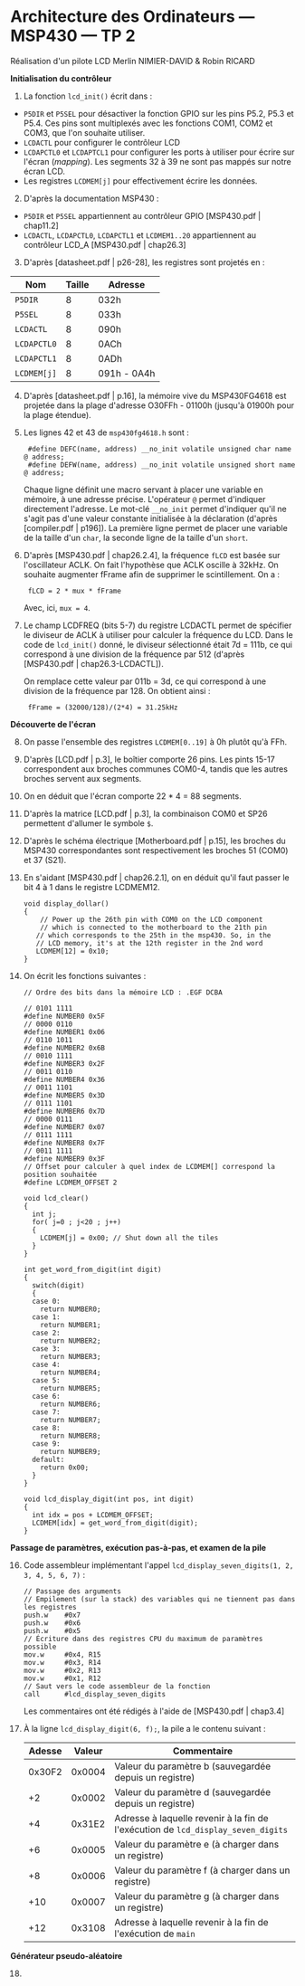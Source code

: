 # Architecture des Ordinateurs — MSP430 — TP 2
Réalisation d'un pilote LCD
Merlin NIMIER-DAVID & Robin RICARD

**Initialisation du contrôleur**

1. La fonction `lcd_init()` écrit dans :
  - `P5DIR` et `P5SEL` pour désactiver la fonction GPIO sur les pins P5.2, P5.3 et P5.4. Ces pins sont multiplexés avec les fonctions COM1,   COM2 et COM3, que l'on souhaite utiliser.
  - `LCDACTL` pour configurer le contrôleur LCD
  - `LCDAPCTL0` et `LCDAPTCL1` pour configurer les ports à utiliser pour écrire sur l'écran (*mapping*). Les segments 32 à 39 ne sont pas   mappés sur notre écran LCD.
  - Les registres `LCDMEM[j]` pour effectivement écrire les données.

2. D'après la documentation MSP430 :
  - `P5DIR` et `P5SEL` appartiennent au contrôleur GPIO [MSP430.pdf | chap11.2]
  - `LCDACTL`, `LCDAPCTL0`, `LCDAPCTL1` et `LCDMEM1..20` appartiennent au contrôleur LCD_A [MSP430.pdf | chap26.3]

3. D'après [datasheet.pdf | p26-28], les registres sont projetés en :

  | Nom         | Taille | Adresse      |
  | ----------- | ------ | ------------ |
  | `P5DIR`     | 8      | 032h         |
  | `P5SEL`     | 8      | 033h         |
  | `LCDACTL`   | 8      | 090h         |
  | `LCDAPCTL0` | 8      | 0ACh         |
  | `LCDAPCTL1` | 8      | 0ADh         |
  | `LCDMEM[j]` | 8      | 091h - 0A4h  |	

4. D'après [datasheet.pdf | p.16], la mémoire vive du MSP430FG4618 est projetée dans la plage d'adresse O30FFh - 01100h (jusqu'à 01900h pour la plage étendue).

5. Les lignes 42 et 43 de `msp430fg4618.h` sont :

		#define DEFC(name, address) __no_init volatile unsigned char name @ address;
		#define DEFW(name, address) __no_init volatile unsigned short name @ address;
	Chaque ligne définit une macro servant à placer une variable en mémoire, à une adresse précise. L'opérateur `@` permet d'indiquer directement l'adresse. Le mot-clé `__no_init` permet d'indiquer qu'il ne s'agit pas d'une valeur constante initialisée à la déclaration 	(d'après [compiler.pdf | p196]). La première ligne permet de placer une variable de la taille d'un `char`, la seconde ligne de la taille d'un `short`.

6. D'après [MSP430.pdf | chap26.2.4], la fréquence `fLCD` est basée sur l'oscillateur ACLK. On fait l'hypothèse que ACLK oscille à 32kHz. On souhaite augmenter fFrame afin de supprimer le scintillement. On a :

		fLCD = 2 * mux * fFrame
	Avec, ici, `mux = 4`.

7. Le champ LCDFREQ (bits 5-7) du registre LCDACTL permet de spécifier le diviseur de ACLK à utiliser pour calculer la fréquence du LCD. Dans le code de `lcd_init()` donné, le diviseur sélectionné était 7d = 111b, ce qui correspond à une division de la fréquence par 512 (d'après [MSP430.pdf | chap26.3-LCDACTL]).
	
	On remplace cette valeur par 011b = 3d, ce qui correspond à une division de la fréquence par 128. On obtient ainsi :

		fFrame = (32000/128)/(2*4) = 31.25kHz


**Découverte de l'écran**

8. On passe l'ensemble des registres `LCDMEM[0..19]` à 0h plutôt qu'à FFh.

9. D'après [LCD.pdf | p.3], le boîtier comporte 26 pins. Les pints 15-17 correspondent aux broches communes COM0-4, tandis que les autres broches servent aux segments.

10. On en déduit que l'écran comporte 22 * 4 = 88 segments.

11. D'après la matrice [LCD.pdf | p.3], la combinaison COM0 et SP26 permettent d'allumer le symbole `$`.

12. D'après le schéma électrique [Motherboard.pdf | p.15], les broches du MSP430 correspondantes sont respectivement les broches 51 (COM0) et 37 (S21).

13. En s'aidant [MSP430.pdf | chap26.2.1], on en déduit qu'il faut passer le bit 4 à 1 dans le registre LCDMEM12.

		void display_dollar()
		{
			// Power up the 26th pin with COM0 on the LCD component
			// which is connected to the motherboard to the 21th pin
		   // which corresponds to the 25th in the msp430. So, in the
		   // LCD memory, it's at the 12th register in the 2nd word
		   LCDMEM[12] = 0x10; 
		}

14. On écrit les fonctions suivantes :

		// Ordre des bits dans la mémoire LCD : .EGF DCBA

		// 0101 1111
		#define NUMBER0 0x5F
		// 0000 0110
		#define NUMBER1 0x06
		// 0110 1011
		#define NUMBER2 0x6B
		// 0010 1111
		#define NUMBER3 0x2F
		// 0011 0110
		#define NUMBER4 0x36
		// 0011 1101
		#define NUMBER5 0x3D
		// 0111 1101
		#define NUMBER6 0x7D
		// 0000 0111
		#define NUMBER7 0x07
		// 0111 1111
		#define NUMBER8 0x7F
		// 0011 1111
		#define NUMBER9 0x3F
		// Offset pour calculer à quel index de LCDMEM[] correspond la position souhaitée
		#define LCDMEM_OFFSET 2

		void lcd_clear()
		{
		  int j;
		  for( j=0 ; j<20 ; j++)
		  {
		    LCDMEM[j] = 0x00; // Shut down all the tiles
		  }
		}

		int get_word_from_digit(int digit)
		{
		  switch(digit)
		  {
		  case 0:
		    return NUMBER0;
		  case 1:
		    return NUMBER1;
		  case 2:
		    return NUMBER2;
		  case 3:
		    return NUMBER3;
		  case 4:
		    return NUMBER4;
		  case 5:
		    return NUMBER5;
		  case 6:
		    return NUMBER6;
		  case 7:
		    return NUMBER7;
		  case 8:
		    return NUMBER8;
		  case 9:
		    return NUMBER9;
		  default:
		    return 0x00;
		  }
		}

		void lcd_display_digit(int pos, int digit)
		{
		  int idx = pos + LCDMEM_OFFSET;
		  LCDMEM[idx] = get_word_from_digit(digit);
		}


**Passage de paramètres, exécution pas-à-pas, et examen de la pile**

16. Code assembleur implémentant l'appel `lcd_display_seven_digits(1, 2, 3, 4, 5, 6, 7)` :
		
		// Passage des arguments
		// Empilement (sur la stack) des variables qui ne tiennent pas dans les registres
		push.w    #0x7
		push.w    #0x6
		push.w    #0x5
		// Écriture dans des registres CPU du maximum de paramètres possible
		mov.w     #0x4, R15
		mov.w     #0x3, R14
		mov.w     #0x2, R13
		mov.w     #0x1, R12
		// Saut vers le code assembleur de la fonction
		call      #lcd_display_seven_digits
		
	Les commentaires ont été rédigés à l'aide de [MSP430.pdf | chap3.4]

17. À la ligne `lcd_display_digit(6, f);`, la pile a le contenu suivant :

	| Adesse | Valeur | Commentaire                                                                      |
	| ------ | ------ | -------------------------------------------------------------------------------- |
	| 0x30F2 | 0x0004 | Valeur du paramètre b (sauvegardée depuis un registre)                           |
	|     +2 | 0x0002 | Valeur du paramètre d (sauvegardée depuis un registre)                           |
	|     +4 | 0x31E2 | Adresse à laquelle revenir à la fin de l'exécution de `lcd_display_seven_digits` |
	|     +6 | 0x0005 | Valeur du paramètre e (à charger dans un registre)                               |
	|     +8 | 0x0006 | Valeur du paramètre f (à charger dans un registre)                               |
	|    +10 | 0x0007 | Valeur du paramètre g (à charger dans un registre)                               |
	|    +12 | 0x3108 | Adresse à laquelle revenir à la fin de l'exécution de `main`                     |

**Générateur pseudo-aléatoire**

18. 
